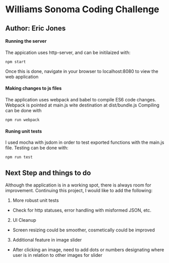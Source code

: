 # Williams Sonoma Coding Challenge
## Author: Eric Jones

#### Running the server
The appication uses http-server, and can be initilaized with:
```
npm start
```
Once this is done, navigate in your browser to localhost:8080 to view the web application

#### Making changes to js files
The application uses webpack and babel to compile ES6 code changes. 
Webpack is pointed at main.js wite destination at dist/bundle.js
Compiling can be done with
```
npm run webpack
```

#### Runing unit tests
I used mocha with jsdom in order to test exported functions with the main.js file.
Testing can be done with:
```
npm run test
```

## Next Step and things to do
Although the application is in a working spot, there is always room for improvement.  Continuing this project, I would like to add the following:
1. More robust unit tests
  - Check for http statuses, error handling with misformed JSON, etc.
2. UI Cleanup
  - Screen resizing could be smoother, cosmetically could be improved
3. Additional feature in image slider
  - After clicking an image, need to add dots or numbers designating where user is in relation to other images for slider
  
